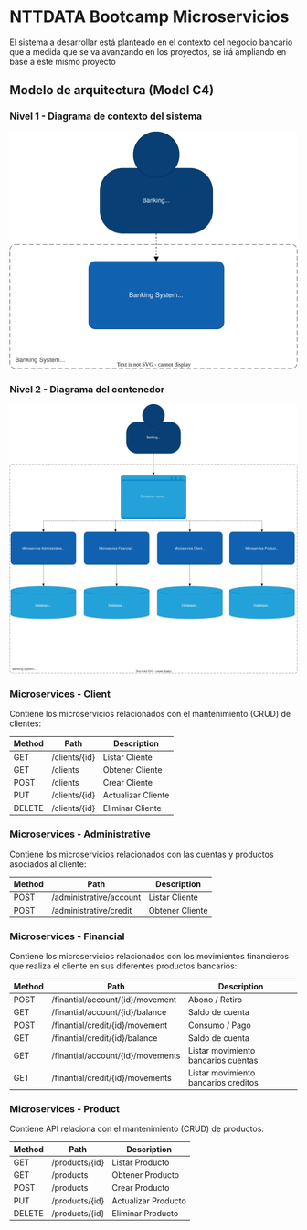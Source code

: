 
# NTTDATA Bootcamp Microservicios

El sistema a desarrollar está planteado en el contexto del negocio bancario que a medida que
se va avanzando en los proyectos, se irá ampliando en base a este mismo proyecto

## Modelo de arquitectura (Model C4)

### Nivel 1 - Diagrama de contexto del sistema

![Nivel 1 - Diagrama de contexto del sistema!](/img/modelc4_1.svg)

### Nivel 2 - Diagrama del contenedor

![Nivel 2 - Diagrama del contenedor!](/img/modelc4_2.svg)


### Microservices - Client

Contiene los microservicios relacionados con el mantenimiento (CRUD) de clientes:

| Method | Path              | Description        |
|--------|-------------------|--------------------|
| GET    | /clients/{id}  | Listar Cliente     | 
| GET    | /clients | Obtener Cliente    | 
| POST   | /clients | Crear Cliente | 
| PUT    | /clients/{id}  | Actualizar Cliente | 
| DELETE | /clients/{id}  | Eliminar Cliente |

### Microservices - Administrative

Contiene los microservicios relacionados con las cuentas y productos asociados al cliente:

| Method | Path              | Description        |
|--------|-------------------|--------------------|
| POST    | /administrative/account | Listar Cliente     | 
| POST    | /administrative/credit | Obtener Cliente    | 

### Microservices - Financial

Contiene los microservicios relacionados con los movimientos financieros que realiza el cliente en sus diferentes productos bancarios:

| Method | Path              | Description                          |
|--------|-------------------|--------------------------------------|
| POST    | /finantial/account/{id}/movement| Abono / Retiro                       | 
| GET    | /finantial/account/{id}/balance | Saldo de cuenta                      | 
| POST   | /finantial/credit/{id}/movement | Consumo / Pago                       | 
| GET    | /finantial/credit/{id}/balance  | Saldo de cuenta                      |
| GET   | /finantial/account/{id}/movements | Listar movimiento bancarios cuentas  | 
| GET    | /finantial/credit/{id}/movements | Listar movimiento bancarios créditos |

### Microservices - Product

Contiene API relaciona con el mantenimiento (CRUD) de productos:

| Method | Path           | Description         |
|--------|----------------|---------------------|
| GET    | /products/{id} | Listar Producto      | 
| GET    | /products       | Obtener Producto     | 
| POST   | /products       | Crear Producto       | 
| PUT    | /products/{id}  | Actualizar Producto | 
| DELETE | /products/{id}  | Eliminar Producto    |


